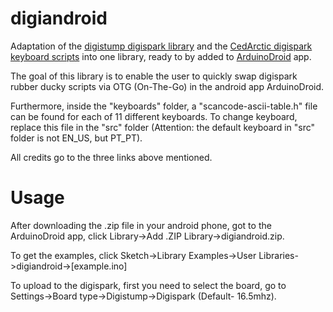 # digiandroid
 Adaptation of the [digistump digispark library](https://github.com/digistump/DigistumpArduino) and the [CedArctic digispark keyboard scripts](https://github.com/CedArctic/DigiSpark-Scripts) into one library, ready to by added to [ArduinoDroid](https://play.google.com/store/apps/details?id=name.antonsmirnov.android.arduinodroid2) app.

 The goal of this library is to enable the user to quickly swap digispark rubber ducky scripts via OTG (On-The-Go) in the android app ArduinoDroid.
 
 Furthermore, inside the "keyboards" folder, a "scancode-ascii-table.h" file can be found for each of 11 different keyboards. To change keyboard, replace this file in the "src" folder (Attention: the default keyboard in "src" folder is not EN_US, but PT_PT).
 
 
 All credits go to the three links above mentioned.

# Usage

After downloading the .zip file in your android phone, got to the ArduinoDroid app, click Library->Add .ZIP Library->digiandroid.zip.

To get the examples, click Sketch->Library Examples->User Libraries->digiandroid->[example.ino]

To upload to the digispark, first you need to select the board, go to Settings->Board type->Digistump->Digispark (Default- 16.5mhz).